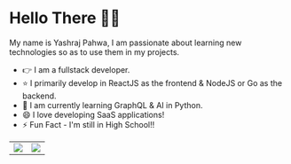 # Hello There 👋🏼

My name is Yashraj Pahwa, I am passionate about learning new technologies so as to use them in my projects.

- 👉 I am a fullstack developer.
- ⭐️ I primarily develop in ReactJS as the frontend & NodeJS or Go as the backend.
- 🌱 I am currently learning GraphQL & AI in Python.
- 😄 I love developing SaaS applications!
- ⚡️ Fun Fact - I'm still in High School!!

<table align="center" cellspacing="0" cellpadding="0" border="0">
  <tr>
    <td>
      <a href="https://github.com/yashrajpahwa">
        <img src="https://github-readme-stats.vercel.app/api?username=yashrajpahwa&show_icons=true&include_all_commits=true&theme=tokyonight">
      <a/>
    </td>
    <td>
      <a href="https://github.com/yashrajpahwa">
        <img src="https://github-readme-stats.vercel.app/api/top-langs/?username=yashrajpahwa&layout=compact&theme=tokyonight">
      <a/>
    </td>
   </tr>
</table>
